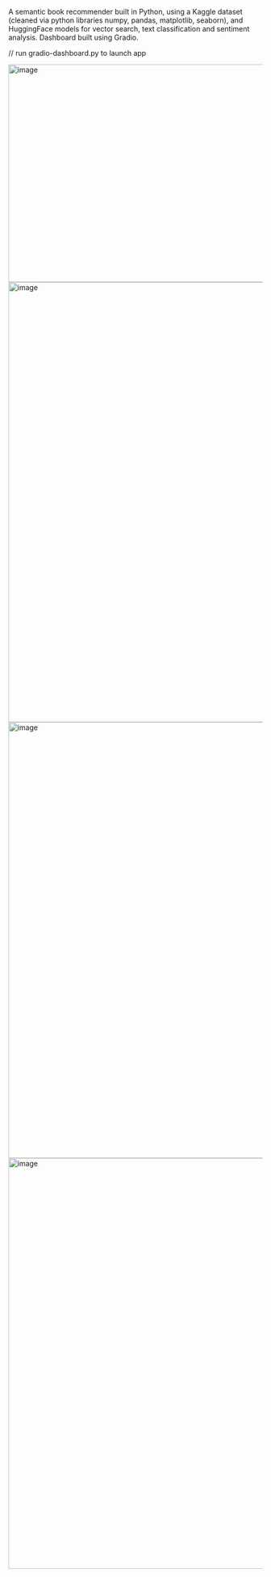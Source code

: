 A semantic book recommender built in Python, using a Kaggle dataset (cleaned via python libraries numpy, pandas, matplotlib, seaborn), and HuggingFace models for vector search, text classification and sentiment analysis.
Dashboard built using Gradio.

// run gradio-dashboard.py to launch app

<img width="941" height="431" alt="image" src="https://github.com/user-attachments/assets/541441c5-2c74-490c-aff8-302bbf5908b6" />

<img width="1888" height="871" alt="image" src="https://github.com/user-attachments/assets/af4f6f0c-c2da-4824-bb8e-7961d77a4f32" />

<img width="1878" height="863" alt="image" src="https://github.com/user-attachments/assets/382f4c72-5746-4bcd-a7a2-920abe243a0d" />

<img width="1865" height="813" alt="image" src="https://github.com/user-attachments/assets/1558f592-6cd5-4c39-9333-a37914a6a083" />

